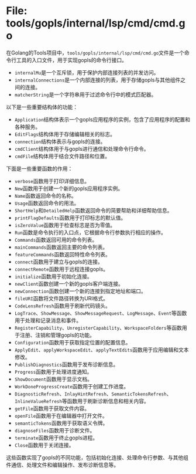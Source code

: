 # File: tools/gopls/internal/lsp/cmd/cmd.go

在Golang的Tools项目中，`tools/gopls/internal/lsp/cmd/cmd.go`文件是一个命令行工具的入口文件，用于实现gopls的命令行接口。

- `internalMu`是一个互斥锁，用于保护内部连接列表的并发访问。
- `internalConnections`是一个内部连接的列表，用于存储gopls与其他组件之间的连接。
- `matcherString`是一个字符串用于过滤命令行中的模式匹配器。

以下是一些重要结构体的功能：

- `Application`结构体表示一个gopls应用程序的实例，包含了应用程序的配置和各种服务。
- `EditFlags`结构体用于存储编辑相关的标志。
- `connection`结构体表示与gopls的连接。
- `cmdClient`结构体用于与gopls进行通信和处理命令行命令。
- `cmdFile`结构体用于结合文件路径和位置。

下面是一些重要函数的作用：

- `verbose`函数用于打印详细信息。
- `New`函数用于创建一个新的gopls应用程序实例。
- `Name`函数返回命令的名称。
- `Usage`函数返回命令的用法。
- `ShortHelp`和`DetailedHelp`函数返回命令的简要帮助和详细帮助信息。
- `printFlagDefaults`函数用于打印标志的默认值。
- `isZeroValue`函数用于检查标志是否为零值。
- `Run`函数是命令执行的入口点，它根据命令行参数执行相应的操作。
- `Commands`函数返回可用的命令列表。
- `mainCommands`函数返回主要的命令列表。
- `featureCommands`函数返回特性命令列表。
- `connect`函数用于建立与gopls的连接。
- `connectRemote`函数用于远程连接gopls。
- `initialize`函数用于初始化连接。
- `newClient`函数创建一个新的gopls客户端连接。
- `newConnection`函数创建一个新的连接到指定地址和端口。
- `fileURI`函数将文件路径转换为URI格式。
- `CodeLensRefresh`函数用于刷新代码镜头。
- `LogTrace`、`ShowMessage`、`ShowMessageRequest`、`LogMessage`、`Event`等函数用于处理和记录消息和事件。
- `RegisterCapability`、`UnregisterCapability`、`WorkspaceFolders`等函数用于注册、注销和管理gopls的功能。
- `Configuration`函数用于获取指定位置的配置信息。
- `ApplyEdit`、`applyWorkspaceEdit`、`applyTextEdits`函数用于应用编辑和文本修改。
- `PublishDiagnostics`函数用于发布诊断信息。
- `Progress`函数用于处理进度通知。
- `ShowDocument`函数用于显示文档。
- `WorkDoneProgressCreate`函数用于创建工作进度。
- `DiagnosticRefresh`、`InlayHintRefresh`、`SemanticTokensRefresh`、`InlineValueRefresh`等函数用于刷新诊断信息和相关内容。
- `getFile`函数用于获取文件内容。
- `openFile`函数用于在编辑器中打开文件。
- `semanticTokens`函数用于获取语义令牌。
- `diagnoseFiles`函数用于诊断文件。
- `terminate`函数用于终止gopls进程。
- `Close`函数用于关闭连接。

这些函数实现了gopls的不同功能，包括初始化连接、处理命令行参数、与其他组件通信、处理文件和编辑操作、发布诊断信息等。

